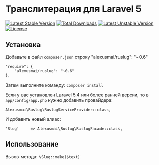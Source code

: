 # Транслитерация для Laravel 5
[![Latest Stable Version](https://poser.pugx.org/alexusmai/ruslug/v/stable)](https://packagist.org/packages/alexusmai/ruslug)
[![Total Downloads](https://poser.pugx.org/alexusmai/ruslug/downloads)](https://packagist.org/packages/alexusmai/ruslug)
[![Latest Unstable Version](https://poser.pugx.org/alexusmai/ruslug/v/unstable)](https://packagist.org/packages/alexusmai/ruslug) [![License](https://poser.pugx.org/alexusmai/ruslug/license)](https://packagist.org/packages/alexusmai/ruslug)

Установка
-------
Добавьте в файл `composer.json` строку
"alexusmai/ruslug": "~0.6"

    "require": {
        "alexusmai/ruslug": "~0.6"
    },

Затем выполните команду:
    `composer install`


Если у вас установлен Laravel 5.4 или более ранней версии, то в `app/config/app.php` нужно добавить провайдера:

  `Alexusmai\Ruslug\RuslugServiceProvider::class,`

И добавить новый алиас:

  `'Slug'     => Alexusmai\Ruslug\RuslugFacade::class,`

Использование
-------
Вызов метода: `\Slug::make($text)`
